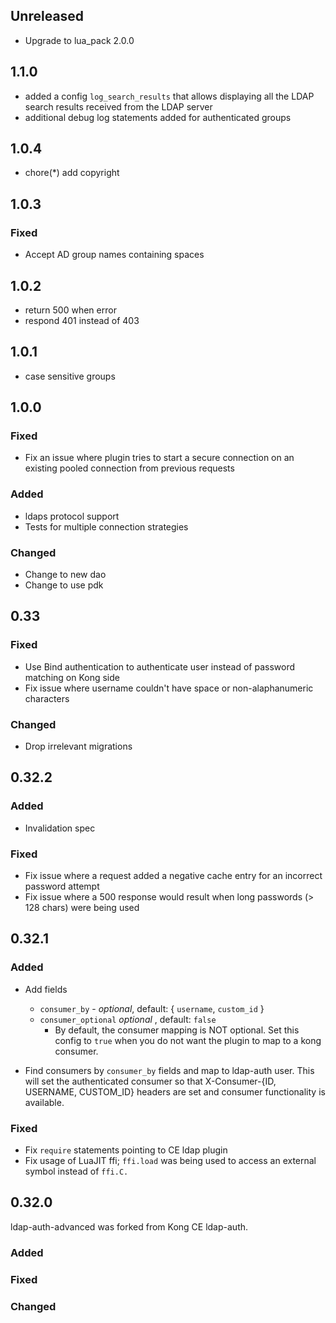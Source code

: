 ## Unreleased

- Upgrade to lua_pack 2.0.0

## 1.1.0

- added a config `log_search_results` that allows displaying all the LDAP search results received from the LDAP server
- additional debug log statements added for authenticated groups

## 1.0.4

- chore(*) add copyright

## 1.0.3

### Fixed

- Accept AD group names containing spaces

## 1.0.2

- return 500 when error
- respond 401 instead of 403

## 1.0.1

- case sensitive groups

## 1.0.0

### Fixed

- Fix an issue where plugin tries to start a secure connection on an existing
  pooled connection from previous requests

### Added

- ldaps protocol support
- Tests for multiple connection strategies

### Changed

- Change to new dao
- Change to use pdk

## 0.33

### Fixed

- Use Bind authentication to authenticate user instead of password matching
  on Kong side
- Fix issue where username couldn't have space or non-alaphanumeric characters

### Changed

- Drop irrelevant migrations

## 0.32.2

### Added

- Invalidation spec

### Fixed

- Fix issue where a request added a negative cache entry for an incorrect password attempt
- Fix issue where a 500 response would result when long passwords (> 128 chars) were being used

## 0.32.1

### Added

- Add fields
   * `consumer_by` - *optional*, default: { `username`, `custom_id` }
   * `consumer_optional` *optional* , default: `false`
     - By default, the consumer mapping is NOT optional. Set this config to
     `true` when you do not want the plugin to map to a kong consumer.

- Find consumers by `consumer_by` fields and map to ldap-auth user. This will
  set the authenticated consumer so that X-Consumer-{ID, USERNAME, CUSTOM_ID}
  headers are set and consumer functionality is available.

### Fixed

- Fix `require` statements pointing to CE ldap plugin
- Fix usage of LuaJIT ffi; `ffi.load` was being used to access an external
  symbol instead of `ffi.C.`

## 0.32.0

ldap-auth-advanced was forked from Kong CE ldap-auth.

### Added

### Fixed

### Changed

